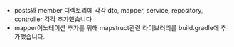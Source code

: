 * posts와 member 디렉토리에 각각 dto, mapper, service, repository, controller 각각 추가했습니다
* mapper어노테이션 추가를 위해 mapstruct관련 라이브러리를 build.gradle에 추가했습니다.